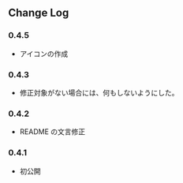 ## Change Log

### 0.4.5

- アイコンの作成

### 0.4.3

- 修正対象がない場合には、何もしないようにした。

### 0.4.2

- README の文言修正

### 0.4.1

- 初公開
